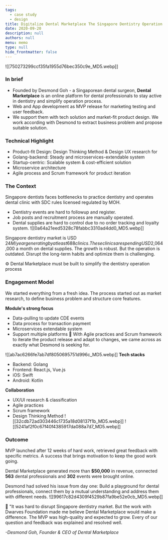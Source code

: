 ```yaml
---
tags: 
  - case study
  - design
title: Digitalize Dental Marketplace The Singapore Dentistry Operation Process
date: 2020-09-20
description: null
authors: null
menu: memo
type: null
hide_frontmatter: false
---
```


![[750273299ccf35fa1955d76bec350c9e_MD5.webp]]

### In brief
* Founded by Desmond Goh - a Singaporean dental surgeon, **Dental Marketplace** is an online platform for dental professionals to stay active in dentistry and simplify operation process.
* Web and App development as MVP release for marketing testing and user feedback.
* We support them with tech solution and market-fit product design. We work according with Desmond to extract business problem and propose suitable solution.

### Technical Highlight
* Product-fit Design: Design Thinking Method & Design UX research for 
* Golang-backend: Steady and microservices-extendable system
* Startup-centric: Scalable system & cost-efficient solution
* Microservice architecture 
* Agile process and Scrum framework for product iteration

### The Context
Singapore dentists faces bottlenecks to practice dentistry and operates dental clinic with SDC rules licensed regulated by MOH. 

* Dentistry events are hard to followup and register.
* Job posts and recruitment process are manually operated.
* Dental supplies are hard to control due to no order tracking and loyalty system. 
![[0a64a21eed5328c78fabbc3310ad4dd0_MD5.webp]]

Singapore dentistry market is USD $24M/ year generating by at least 688 clinics. These clinics are spending USD$2,064,000 a month on dental supplies. The growth is robust. But the operation is outdated. Disrupt the long-term habits and optimize them is challenging.

⚙ Dental Marketplace must be built to simplify the dentistry operation process

### Engagement Model
We started everything from a fresh idea. The process started out as market research, to define business problem and structure core features. 

**Module's strong focus**
* Data-pulling to update CDE events
* Data process for transaction payment
* Microservices extendable system
* Support multiple platforms
📍 With Agile practices and Scrum framework to iterate the product release and adapt to changes, we came across as exactly what Desmond is seeking for. 

![[ab7ac6266fe7ab7df8050695751d996c_MD5.webp]]
**Tech stacks**
* Backend: Golang
* Frontend: React.js, Vue.js
* iOS: Swift 
* Android: Kotlin

**Collaboration**
* UX/UI research & classification
* Agile practices
* Scrum framework
* Design Thinking Method
![[32cdb72ad303446c1735a18d08137f1b_MD5.webp]]
![[5241af2f0c67f40f4385917da088a7d7_MD5.webp]]

### Outcome
MVP launched after 12 weeks of hard work, retrieved great feedback with specific metrics. A success that brings motivation to keep the good work going.

Dental Marketplace generated more than **$50,000** in revenue, connected **563** dental professionals and **302** events were brought online.

Desmond had solved his issue from day one: Build a playground for dental professionals, connect them by a mutual understanding and address them with different needs.
![[99617c82d4309f4529b87fa9be52e0cb_MD5.webp]]

💬 "It was hard to disrupt Singapore dentistry market. But the work  with Dwarves Foundation made me believe Dental Marketplace would make a difference. The MVP was high-quality and expected to grow. Every of our question and feedback was explained and resolved well. 

*-Desmond Goh, Founder & CEO of Dental Marketplace*
